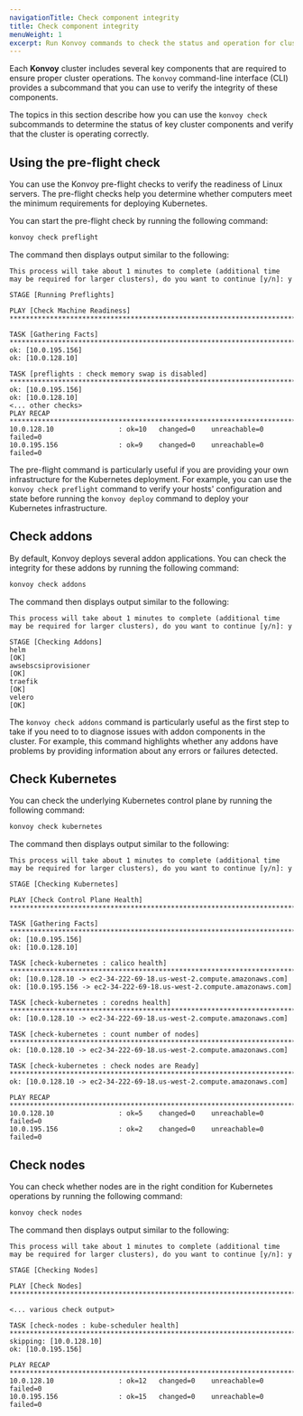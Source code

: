 ```yaml
---
navigationTitle: Check component integrity
title: Check component integrity
menuWeight: 1
excerpt: Run Konvoy commands to check the status and operation for cluster components
---
```


Each **Konvoy** cluster includes several key components that are required to ensure proper cluster operations.
The `konvoy` command-line interface (CLI) provides a subcommand that you can use to verify the integrity of these components.

The topics in this section describe how you can use the `konvoy check` subcommands to determine the status of key cluster components and verify that the cluster is operating correctly.

## Using the pre-flight check

You can use the Konvoy pre-flight checks to verify the readiness of Linux servers.
The pre-flight checks help you determine whether computers meet the minimum requirements for deploying Kubernetes.

You can start the pre-flight check by running the following command:

```bash
konvoy check preflight
```

The command then displays output similar to the following:

```text
This process will take about 1 minutes to complete (additional time may be required for larger clusters), do you want to continue [y/n]: y

STAGE [Running Preflights]

PLAY [Check Machine Readiness] ***********************************************************************************************************************************************

TASK [Gathering Facts] *******************************************************************************************************************************************************
ok: [10.0.195.156]
ok: [10.0.128.10]

TASK [preflights : check memory swap is disabled] ****************************************************************************************************************************
ok: [10.0.195.156]
ok: [10.0.128.10]
<... other checks>
PLAY RECAP *******************************************************************************************************************************************************************
10.0.128.10                : ok=10   changed=0    unreachable=0    failed=0
10.0.195.156               : ok=9    changed=0    unreachable=0    failed=0
```

The pre-flight command is particularly useful if you are providing your own infrastructure for the Kubernetes deployment.
For example, you can use the `konvoy check preflight` command to verify your hosts' configuration and state before running the `konvoy deploy` command to deploy your Kubernetes infrastructure.

## Check addons

By default, Konvoy deploys several addon applications.
You can check the integrity for these addons by running the following command:

```bash
konvoy check addons
```

The command then displays output similar to the following:

```text
This process will take about 1 minutes to complete (additional time may be required for larger clusters), do you want to continue [y/n]: y

STAGE [Checking Addons]
helm                                                                   [OK]
awsebscsiprovisioner                                                   [OK]
traefik                                                                [OK]
velero                                                                 [OK]
```

The `konvoy check addons` command is particularly useful as the first step to take if you need to to diagnose issues with addon components in the cluster.
For example, this command highlights whether any addons have problems by providing information about any errors or failures detected.

## Check Kubernetes

You can check the underlying Kubernetes control plane by running the following command:

```bash
konvoy check kubernetes
```

The command then displays output similar to the following:

```text
This process will take about 1 minutes to complete (additional time may be required for larger clusters), do you want to continue [y/n]: y

STAGE [Checking Kubernetes]

PLAY [Check Control Plane Health] ********************************************************************************************************************************************

TASK [Gathering Facts] *******************************************************************************************************************************************************
ok: [10.0.195.156]
ok: [10.0.128.10]

TASK [check-kubernetes : calico health] **************************************************************************************************************************************
ok: [10.0.128.10 -> ec2-34-222-69-18.us-west-2.compute.amazonaws.com]
ok: [10.0.195.156 -> ec2-34-222-69-18.us-west-2.compute.amazonaws.com]

TASK [check-kubernetes : coredns health] *************************************************************************************************************************************
ok: [10.0.128.10 -> ec2-34-222-69-18.us-west-2.compute.amazonaws.com]

TASK [check-kubernetes : count number of nodes] ******************************************************************************************************************************
ok: [10.0.128.10 -> ec2-34-222-69-18.us-west-2.compute.amazonaws.com]

TASK [check-kubernetes : check nodes are Ready] ******************************************************************************************************************************
ok: [10.0.128.10 -> ec2-34-222-69-18.us-west-2.compute.amazonaws.com]

PLAY RECAP *******************************************************************************************************************************************************************
10.0.128.10                : ok=5    changed=0    unreachable=0    failed=0
10.0.195.156               : ok=2    changed=0    unreachable=0    failed=0
```

## Check nodes

You can check whether nodes are in the right condition for Kubernetes operations by running the following command:

```bash
konvoy check nodes
```

The command then displays output similar to the following:

```text
This process will take about 1 minutes to complete (additional time may be required for larger clusters), do you want to continue [y/n]: y

STAGE [Checking Nodes]

PLAY [Check Nodes] ***********************************************************************************************************************************************************

<... various check output>

TASK [check-nodes : kube-scheduler health] ***********************************************************************************************************************************
skipping: [10.0.128.10]
ok: [10.0.195.156]

PLAY RECAP *******************************************************************************************************************************************************************
10.0.128.10                : ok=12   changed=0    unreachable=0    failed=0
10.0.195.156               : ok=15   changed=0    unreachable=0    failed=0
```
